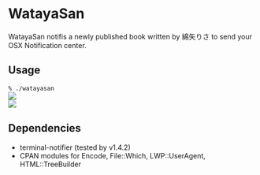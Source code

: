 # WatayaSan
WatayaSan notifis a newly published book written by 綿矢りさ to send your OSX Notification center.


## Usage
`% ./watayasan`   
![](https://dl.dropboxusercontent.com/u/8677629/gunzo.png)   
![](https://dl.dropboxusercontent.com/u/8677629/shincho.png)

## Dependencies
* terminal-notifier (tested by v1.4.2)
* CPAN modules for Encode, File::Which, LWP::UserAgent, HTML::TreeBuilder
